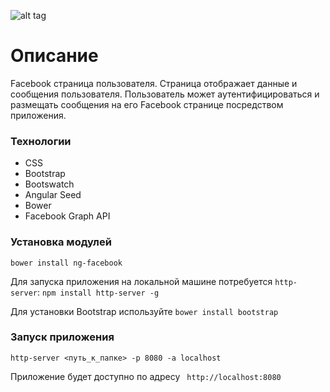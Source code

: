 ![alt tag](https://avatars0.githubusercontent.com/u/69631?v=3&s=200)

# Описание
Facebook страница пользователя. Страница отображает данные и сообщения пользователя. Пользователь может аутентифицироваться и размещать сообщения на его Facеbook странице посредством приложения.

### Технологии
* CSS
* Bootstrap
* Bootswatch
* Angular Seed
* Bower
* Facebook Graph API

### Установка модулей
`bower install ng-facebook`

Для запуска приложения на локальной машине потребуется `http-server`: `npm install http-server -g`

Для установки Bootstrap используйте `bower install bootstrap` 

### Запуск приложения
`http-server <путь_к_папке> -p 8080 -a localhost`

Приложение будет доступно по адресу ` http://localhost:8080`

